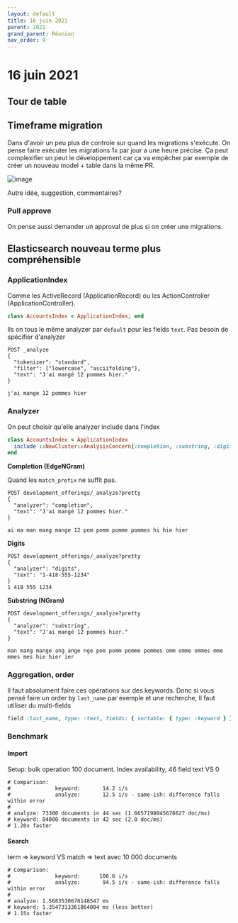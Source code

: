 ```yaml
---
layout: default
title: 16 juin 2021
parent: 2021
grand_parent: Réunion
nav_order: 9
---
```


# 16 juin 2021

## Tour de table

## Timeframe migration

Dans d'avoir un peu plus de controle sur quand les migrations s'exécute. On pense faire exécuter les migrations
1x par jour a une heure précise. Ça peut complexifier un peut le développement car ça va empêcher par exemple de
créer un nouveau model + table dans la même PR.

![image](https://user-images.githubusercontent.com/7858787/122263214-2d9aa500-cea4-11eb-91b8-178da81741a5.png)

Autre idée, suggestion, commentaires?

### Pull approve

On pense aussi demander un approval de plus si on créer une migrations.

## Elasticsearch nouveau terme plus compréhensible

### ApplicationIndex

Comme les ActiveRecord (ApplicationRecord) ou les ActionController (ApplicationController).

```ruby
class AccountsIndex < ApplicationIndex; end
```

Ils on tous le même analyzer par `default` pour les fields `text`. Pas besoin de spécifier d'analyzer

```
POST _analyze
{
  "tokenizer": "standard",
  "filter": ["lowercase", "asciifolding"],
  "text": "J'ai mangé 12 pommes hier."
}

j'ai mange 12 pommes hier
```

### Analyzer

On peut choisir qu'elle analyzer include dans l'index

```ruby
class AccountsIndex < ApplicationIndex
  include ::NewCluster::AnalysisConcern[:completion, :substring, :digits]
end
```

**Completion (EdgeNGram)**

Quand les `match_prefix` ne suffit pas.

```
POST development_offerings/_analyze?pretty
{
  "analyzer": "completion",
  "text": "J'ai mangé 12 pommes hier."
}

ai ma man mang mange 12 pom pomm pomme pommes hi hie hier
```

**Digits**

```
POST development_offerings/_analyze?pretty
{
  "analyzer": "digits",
  "text": "1-418-555-1234"
}
1 418 555 1234
```

**Substring (NGram)**

```
POST development_offerings/_analyze?pretty
{
  "analyzer": "substring",
  "text": "J'ai mangé 12 pommes hier."
}

man mang mange ang ange nge pom pomm pomme pommes omm omme ommes mme mmes mes hie hier ier
```

### Aggregation, order

Il faut absolument faire ces opérations sur des keywords. Donc si vous pensé faire un order by `last_name` par exemple
et une recherche, Il faut utiliser du multi-fields

```ruby
field :last_name, type: :text, fields: { sortable: { type: :keyword } }
```

### Benchmark

#### Import

Setup: bulk operation 100 document. Index availability, 46 field text VS 0

```
# Comparison:
#              keyword:       14.2 i/s
#              analyze:       12.5 i/s - same-ish: difference falls within error
#
# analyze: 73300 documents in 44 sec (1.6657198045676627 doc/ms)
# keyword: 84000 documents in 42 sec (2.0 doc/ms)
# 1.20x faster
```

#### Search

term => keyword VS match => text avec 10 000 documents

```
# Comparison:
#              keyword:      106.6 i/s
#              analyze:       94.5 i/s - same-ish: difference falls within error
#
# analyze: 1.5683530678148547 ms
# keyword: 1.3547313361864004 ms (less better)
# 1.15x faster
```
 
